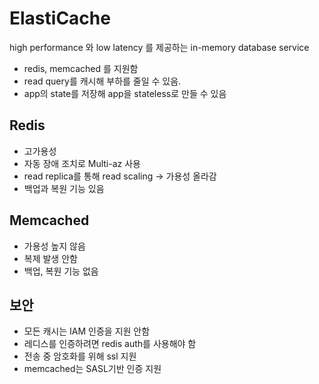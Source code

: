 # ElastiCache

high performance 와 low latency 를 제공하는 in-memory database service

- redis, memcached 를 지원함
- read query를 캐시해 부하를 줄일 수 있음.
- app의 state를 저장해 app을 stateless로 만들 수 있음

## Redis

- 고가용성
- 자동 장애 조치로 Multi-az 사용
- read replica를 통해 read scaling -> 가용성 올라감
- 백업과 복원 기능 있음

## Memcached

- 가용성 높지 않음
- 복제 발생 안함
- 백업, 복원 기능 없음

## 보안

- 모든 캐시는 IAM 인증을 지원 안함
- 레디스를 인증하려면 redis auth를 사용해야 함
- 전송 중 암호화를 위해 ssl 지원
- memcached는 SASL기반 인증 지원
